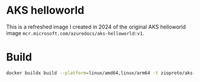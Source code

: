 # AKS helloworld

This is a refreshed image I created in 2024 of the original AKS helloworld image `mcr.microsoft.com/azuredocs/aks-helloworld:v1`.


# Build

```bash
docker buildx build --platform=linux/amd64,linux/arm64 -t zioproto/aks-helloworld:latest --push . --no-cache
```
